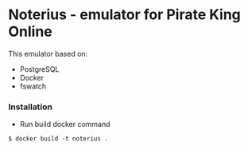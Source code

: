 # Noterius - emulator for Pirate King Online

This emulator based on:
- PostgreSQL
- Docker
- fswatch

### Installation

- Run build docker command
```
$ docker build -t noterius .
```
